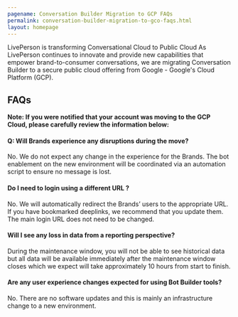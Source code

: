 ```yaml
---
pagename: Conversation Builder Migration to GCP FAQs
permalink: conversation-builder-migration-to-gco-faqs.html
layout: homepage
---
```


<div class="header-label">
LivePerson is transforming Conversational Cloud to Public Cloud        
As LivePerson continues to innovate and provide new capabilities that empower brand-to-consumer conversations, we are migrating Conversation Builder to a secure public cloud offering from Google -  Google's Cloud Platform (GCP). </div>

## FAQs
**Note: If you were notified that your account was moving to the GCP Cloud, please carefully review the information below:**

#### Q: Will Brands experience any disruptions during the move?
No. We do not expect any change in the experience for the Brands. The bot enablement on the new environment will be coordinated via an automation script to ensure no message is lost.

#### Do I need to login using a different URL ?
No. We will automatically redirect the Brands’ users to the appropriate URL. If you have bookmarked deeplinks, we recommend that you update them.  The main login URL does not need to be changed.

#### Will I see any loss in data from a reporting perspective?
During the maintenance window, you will not be able to see historical data but all data will be available immediately after the maintenance window closes which we expect will take approximately 10 hours from start to finish.

#### Are any user experience changes expected for using Bot Builder tools?
No. There are no software updates and this is mainly an infrastructure change to a new environment.

  


